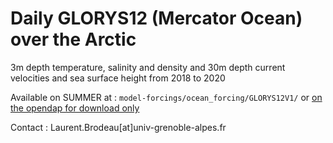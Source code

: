 # Daily GLORYS12 (Mercator Ocean) over the Arctic

3m depth temperature, salinity and density and 30m depth current velocities and sea surface height from 2018 to 2020

Available on SUMMER at : `model-forcings/ocean_forcing/GLORYS12V1/` or [on the opendap for download only](https://ige-meom-opendap.univ-grenoble-alpes.fr/thredds/catalog/meomopendap/extract/SASIP/model-forcings/ocean_forcing/GLORYS12V1/catalog.html)

Contact : Laurent.Brodeau[at]univ-grenoble-alpes.fr
